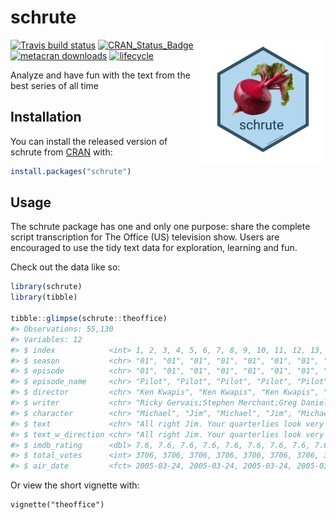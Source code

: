
<!-- README.md is generated from README.Rmd. Please edit that file -->

# schrute

<img src='https://raw.githubusercontent.com/bradlindblad/schrute/master/man/figures/logo.png' align="right" height="200" />

<!-- badges: start -->

[![Travis build
status](https://travis-ci.org/bradlindblad/schrute.svg?branch=master)](https://travis-ci.org/bradlindblad/schrute)
[![CRAN\_Status\_Badge](https://www.r-pkg.org/badges/version/schrute)](https://cran.r-project.org/package=schrute)
[![metacran
downloads](https://cranlogs.r-pkg.org/badges/schrute)](https://cran.r-project.org/package=schrute)
[![lifecycle](https://img.shields.io/badge/lifecycle-stable-brightgreen.svg)](https://www.tidyverse.org/lifecycle/#stable)
<!-- badges: end -->

Analyze and have fun with the text from the best series of all time

## Installation

You can install the released version of schrute from
[CRAN](https://CRAN.R-project.org) with:

``` r
install.packages("schrute")
```

## Usage

The schrute package has one and only one purpose: share the complete
script transcription for The Office (US) television show. Users are
encouraged to use the tidy text data for exploration, learning and fun.

Check out the data like so:

``` r
library(schrute)
library(tibble)

tibble::glimpse(schrute::theoffice)
#> Observations: 55,130
#> Variables: 12
#> $ index            <int> 1, 2, 3, 4, 5, 6, 7, 8, 9, 10, 11, 12, 13, 14, 15, 1…
#> $ season           <chr> "01", "01", "01", "01", "01", "01", "01", "01", "01"…
#> $ episode          <chr> "01", "01", "01", "01", "01", "01", "01", "01", "01"…
#> $ episode_name     <chr> "Pilot", "Pilot", "Pilot", "Pilot", "Pilot", "Pilot"…
#> $ director         <chr> "Ken Kwapis", "Ken Kwapis", "Ken Kwapis", "Ken Kwapi…
#> $ writer           <chr> "Ricky Gervais;Stephen Merchant;Greg Daniels", "Rick…
#> $ character        <chr> "Michael", "Jim", "Michael", "Jim", "Michael", "Mich…
#> $ text             <chr> "All right Jim. Your quarterlies look very good. How…
#> $ text_w_direction <chr> "All right Jim. Your quarterlies look very good. How…
#> $ imdb_rating      <dbl> 7.6, 7.6, 7.6, 7.6, 7.6, 7.6, 7.6, 7.6, 7.6, 7.6, 7.…
#> $ total_votes      <int> 3706, 3706, 3706, 3706, 3706, 3706, 3706, 3706, 3706…
#> $ air_date         <fct> 2005-03-24, 2005-03-24, 2005-03-24, 2005-03-24, 2005…
```

Or view the short vignette with:

    vignette("theoffice")
